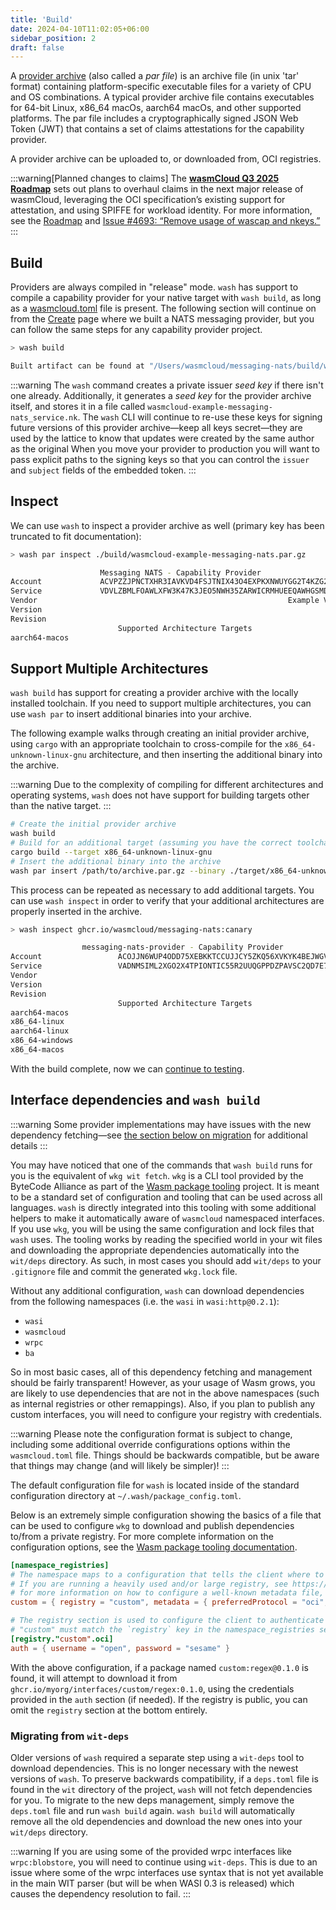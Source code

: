 ```yaml
---
title: 'Build'
date: 2024-04-10T11:02:05+06:00
sidebar_position: 2
draft: false
---
```


A [provider archive](/docs/reference/glossary#provider-archive) (also called a _par file_) is an archive file (in unix 'tar' format) containing platform-specific executable files for a variety of CPU and OS combinations. A typical provider archive file contains executables for 64-bit Linux, x86_64 macOs, aarch64 macOs, and other supported platforms. The par file includes a cryptographically signed JSON Web Token (JWT) that contains a set of claims attestations for the capability provider.

A provider archive can be uploaded to, or downloaded from, OCI registries.

:::warning[Planned changes to claims]
The [**wasmCloud Q3 2025 Roadmap**](https://github.com/orgs/wasmCloud/projects/7) sets out plans to overhaul claims in the next major release of wasmCloud, leveraging the OCI specification’s existing support for attestation, and using SPIFFE for workload identity. For more information, see the [Roadmap](https://github.com/orgs/wasmCloud/projects/7) and [Issue #4693: “Remove usage of wascap and nkeys.”](https://github.com/wasmCloud/wasmCloud/issues/4639)
:::

## Build

Providers are always compiled in "release" mode. `wash` has support to compile a capability provider for your native target with `wash build`, as long as a [wasmcloud.toml](/docs/reference/config/) file is present. The following section will continue on from the [Create](/docs/developer/providers/create/) page where we built a NATS messaging provider, but you can follow the same steps for any capability provider project.

```bash
> wash build

Built artifact can be found at "/Users/wasmcloud/messaging-nats/build/wasmcloud-example-messaging-nats.par.gz"
```

:::warning
The `wash` command creates a private issuer _seed key_ if there isn't one already. Additionally, it generates a _seed key_ for the provider archive itself, and stores it in a file called `wasmcloud-example-messaging-nats_service.nk`. The `wash` CLI will continue to re-use these keys for signing future versions of this provider archive&mdash;keep all keys secret&mdash;they are used by the lattice to know that updates were created by the same author as the original When you move your provider to production you will want to pass explicit paths to the signing keys so that you can control the `issuer` and `subject` fields of the embedded token.
:::

## Inspect

We can use `wash` to inspect a provider archive as well (primary key has been truncated to fit documentation):

```bash
> wash par inspect ./build/wasmcloud-example-messaging-nats.par.gz

                    Messaging NATS - Capability Provider
Account             ACVPZZJPNCTXHR3IAVKVD4FSJTNIX43O4EXPKXNWUYGG2T4KZG2XDQDI
Service             VDVLZBMLFOAWLXFW3K47K3JEO5NWH35ZARWICRMHUEEQAWHGSMDJPP4X
Vendor                                                        Example Vendor
Version                                                                0.1.0
Revision                                                                   0
                        Supported Architecture Targets
aarch64-macos
```

## Support Multiple Architectures

`wash build` has support for creating a provider archive with the locally installed toolchain. If you need to support multiple architectures, you can use `wash par` to insert additional binaries into your archive.

The following example walks through creating an initial provider archive, using `cargo` with an appropriate toolchain to cross-compile for the `x86_64-unknown-linux-gnu` architecture, and then inserting the additional binary into the archive.

:::warning
Due to the complexity of compiling for different architectures and operating systems, `wash` does not have support for building targets other than the native target.
:::

```bash
# Create the initial provider archive
wash build
# Build for an additional target (assuming you have the correct toolchain installed)
cargo build --target x86_64-unknown-linux-gnu
# Insert the additional binary into the archive
wash par insert /path/to/archive.par.gz --binary ./target/x86_64-unknown-linux-gnu/debug/provider-binary --arch x86_64-linux
```

This process can be repeated as necessary to add additional targets. You can use `wash inspect` in order to verify that your additional architectures are properly inserted in the archive.

```bash
> wash inspect ghcr.io/wasmcloud/messaging-nats:canary

                messaging-nats-provider - Capability Provider
Account                 ACOJJN6WUP4ODD75XEBKKTCCUJJCY5ZKQ56XVKYK4BEJWGVAOOQHZMCW
Service                 VADNMSIML2XGO2X4TPIONTIC55R2UUQGPPDZPAVSC2QD7E76CR77SPW7
Vendor                                                                 wasmcloud
Version                                                                   0.19.0
Revision                                                                    None
                        Supported Architecture Targets
aarch64-macos
x86_64-linux
aarch64-linux
x86_64-windows
x86_64-macos
```

With the build complete, now we can [continue to testing](/docs/developer/providers/test).

## Interface dependencies and `wash build`

:::warning
Some provider implementations may have issues with the new dependency fetching&mdash;see [the section below on migration](#migrating-from-wit-deps) for additional details
:::

You may have noticed that one of the commands that `wash build` runs for you is the equivalent of `wkg wit fetch`. `wkg` is a CLI tool provided by the ByteCode Alliance as part of the [Wasm package tooling](https://github.com/bytecodealliance/wasm-pkg-tools) project. It is meant to be a standard set of configuration and tooling that can be used across all languages. `wash` is directly integrated into this tooling with some additional helpers to make it automatically aware of `wasmcloud` namespaced interfaces. If you use `wkg`, you will be using the same configuration and lock files that `wash` uses. The tooling works by reading the specified world in your wit files and downloading the appropriate dependencies automatically into the `wit/deps` directory. As such, in most cases you should add `wit/deps` to your `.gitignore` file and commit the generated `wkg.lock` file.

Without any additional configuration, `wash` can download dependencies from the following namespaces (i.e. the `wasi` in `wasi:http@0.2.1`):

- `wasi`
- `wasmcloud`
- `wrpc`
- `ba`

So in most basic cases, all of this dependency fetching and management should be fairly transparent! However, as your usage of Wasm grows, you are likely to use dependencies that are not in the above namespaces (such as internal registries or other remappings). Also, if you plan to publish any custom interfaces, you will need to configure your registry with credentials.

:::warning
Please note the configuration format is subject to change, including some additional override configurations options within the `wasmcloud.toml` file. Things should be backwards compatible, but be aware that things may change (and will likely be simpler)!
:::

The default configuration file for `wash` is located inside of the standard configuration directory at `~/.wash/package_config.toml`. 

Below is an extremely simple configuration showing the basics of a file that can be used to configure `wkg` to download and publish dependencies to/from a private registry. For more complete information on the configuration options, see the [Wasm package tooling documentation](https://github.com/bytecodealliance/wasm-pkg-tools#configuration).

```toml
[namespace_registries]
# The namespace maps to a configuration that tells the client where to download dependencies from.
# If you are running a heavily used and/or large registry, see https://github.com/bytecodealliance/wasm-pkg-tools#well-known-metadata
# for more information on how to configure a well-known metadata file, which simplifies this configuration section.
custom = { registry = "custom", metadata = { preferredProtocol = "oci", "oci" = { registry = "ghcr.io", namespacePrefix = "myorg/interfaces/" } } }

# The registry section is used to configure the client to authenticate to the registry. The name
# "custom" must match the `registry` key in the namespace_registries section.
[registry."custom".oci]
auth = { username = "open", password = "sesame" }
```

With the above configuration, if a package named `custom:regex@0.1.0` is found, it will attempt to download it from `ghcr.io/myorg/interfaces/custom/regex:0.1.0`, using the credentials provided in the `auth` section (if needed). If the registry is public, you can omit the `registry` section at the bottom entirely.

### Migrating from `wit-deps`

Older versions of `wash` required a separate step using a `wit-deps` tool to download dependencies. This is no longer necessary with the newest versions of `wash`. To preserve backwards compatibility, if a `deps.toml` file is found in the `wit` directory of the project, `wash` will not fetch dependencies for you. To migrate to the new deps management, simply remove the `deps.toml` file and run `wash build` again. `wash build` will automatically remove all the old dependencies and download the new ones into your `wit/deps` directory.

:::warning
If you are using some of the provided wrpc interfaces like `wrpc:blobstore`, you will need to continue using `wit-deps`. This is due to an issue where some of the wrpc interfaces use syntax that is not yet available in the main WIT parser (but will be when WASI 0.3 is released) which causes the dependency resolution to fail.
:::
